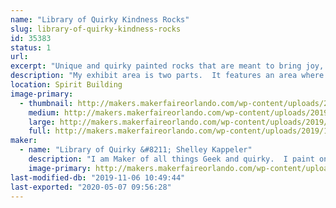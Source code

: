 ```yaml
---
name: "Library of Quirky Kindness Rocks"
slug: library-of-quirky-kindness-rocks
id: 35383
status: 1
url: 
excerpt: "Unique and quirky painted rocks that are meant to bring joy, pass on to a friend as a random act as kindness or share with a loved one.  Find one that matches your personality!"
description: "My exhibit area is two parts.  It features an area where I display my Kindness Rocks and products I use to make them.  I share techniques on how to work with stone, what types of mediums work with a porous canvas and types of sealer.  I provide another area where families can \"Make N Take\" their own kindness rocks.  They can stop and paint a rock, using paint pens and markers."
location: Spirit Building
image-primary:
  - thumbnail: http://makers.makerfaireorlando.com/wp-content/uploads/2019/10/IMG_5432-150x150.jpg
    medium: http://makers.makerfaireorlando.com/wp-content/uploads/2019/10/IMG_5432-300x225.jpg
    large: http://makers.makerfaireorlando.com/wp-content/uploads/2019/10/IMG_5432-1024x768.jpg
    full: http://makers.makerfaireorlando.com/wp-content/uploads/2019/10/IMG_5432.jpg
maker:
  - name: "Library of Quirky &#8211; Shelley Kappeler"
    description: "I am Maker of all things Geek and quirky.  I paint on quarry stone using a wide variety of mediums: POSCA paint pens, Chameleon Alcohol Ink Blenders, and Derwent Inktense. Marrying these products together gives my work a unique folk art feel, so you see each item is handmade and not manufactured.  I am a longtime FIRST Robotics coach and LEGO enthusiast and member of the Greater Florida LEGO Users Group.  Stop by and meet and MAKE with me!"
    image-primary: http://makers.makerfaireorlando.com/wp-content/uploads/2019/07/Screen-Shot-2019-07-29-at-8.31.06-AM.png
last-modified-db: "2019-11-06 10:49:44"
last-exported: "2020-05-07 09:56:28"
---
```

